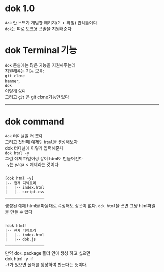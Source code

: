 # dok 1.0
`dok` 란 보트가 개발한 패키지(? -> 파일) 관리툴이다<br>
`dok`는 따로 도크용 콘솔을 지원해준다<br>
# dok Terminal 기능
`dok` 콘솔에는 많은 기능을 지원해주는데<br>
지원해주는 기능 모음:<br>
`git clone`<br>
`hammer`,<br>
`dok` <br>
이렇게 있다<br>
그리고 `git` 은 git clone기능만 있다<br>
____________________________________________________________________________
# dok command
`dok` 터미널을 켜 준다 <br>
그리고 첫번째 예제인 `html`을 생성해보자<br>
dok 터미널에 이렇게 입력해준다<br>
`dok html -y`<br>
그럼 예제 파일이랑 같이 html이 만들어진다 <br>
`-y`는 yaga < 예제라는 것이다<br>
<pre><code>
[dok html -y]
|-- 현재 디렉토리
|   |-- index.html
|   |-- script.css
__________________
</code></pre>
생성된 예제 html을 마음대로 수정해도 상관이 없다.
`dok html`을 쓰면 그냥 html파일을 만들 수 있다
<pre><code>
[dok html]
|-- 현재 디렉토리
|   |-- index.html
|   |-- dok.js
__________________
</code></pre>
만약 dok_package 폴더 안에 생성 하고 싶으면<br>
dok html -y -f<br>
`-f`가 있으면 폴더를 생성하여 만든다는 뜻이다.<br>
